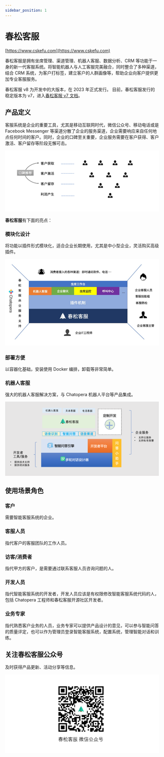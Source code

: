 ```yaml
---
sidebar_position: 1
---
```


# 春松客服

[https://www.cskefu.com](https://www.cskefu.com)

春松客服是拥有坐席管理、渠道管理、机器人客服、数据分析、CRM 等功能于一身的新一代客服系统。将智能机器人与人工客服完美融合，同时整合了多种渠道，结合 CRM 系统，为客户打标签，建立客户的人群画像等，帮助企业向客户提供更加专业客服服务。

春松客服 v8 为开发中的大版本，在 2023 年正式发行。
目前，春松客服发行的稳定版本为 v7，进入[春松客服 v7 文档](/docs/)。

## 产品定义

客服系统是企业的重要工具，尤其是移动互联网时代，微信公众号、移动电话或是 Facebook Messenger 等渠道分散了企业的服务渠道，企业需要响应来自任何地点任何时间的客户。同时，企业的口碑至关重要，企业服务需要在客户获得、客户激活、客户留存等阶段无懈可击。

![客服的重要性](images/products/user-cycle-growth.png)

**春松客服**有下面的亮点：

### 模块化设计

将功能以插件形式模块化，适合企业长期使用，尤其是中小型企业，灵活购买高级插件。

![插件机制](images/products/user-service-prod.png)

### 部署方便

以容器化基础，安装使用 Docker 编排，卸载等非常简单。

### 机器人客服

强大的机器人客服解决方案，与 Chatopera 机器人平台等产品集成。

![全周期解决方案](images/products/solution-1.png)

## 使用场景角色

### 客户

需要智能客服系统的企业。

### 客服人员

指代客户的客服团队的工作人员。

### 访客/消费者

指代甲方的客户，是需要通过联系客服人员咨询问题的人。

### 开发人员

指代智能客服系统的开发者，开发人员应该是有权限修改智能客服系统代码的人，包括 Chatopera 工程师和春松客服开源社区开发者。

### 业务专家

指代熟悉客户业务的人员，业务专家可以提供产品设计的意见，可以参与智能问答的质量评定，也可以作为管理员登录智能客服系统，配置系统，管理智能对话和训练。

## 关注春松客服公众号

及时获得产品更新、活动分享等信息。

![春松客服公众号](images/products/cskefu/cskefu-wechat-gzh.png)

